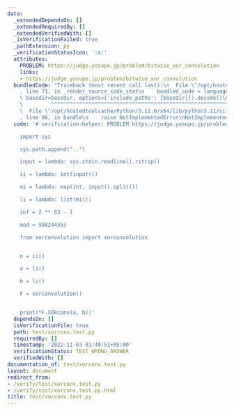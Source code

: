 ```yaml
---
data:
  _extendedDependsOn: []
  _extendedRequiredBy: []
  _extendedVerifiedWith: []
  _isVerificationFailed: true
  _pathExtension: py
  _verificationStatusIcon: ':x:'
  attributes:
    PROBLEM: https://judge.yosupo.jp/problem/bitwise_xor_convolution
    links:
    - https://judge.yosupo.jp/problem/bitwise_xor_convolution
  bundledCode: "Traceback (most recent call last):\n  File \"/opt/hostedtoolcache/Python/3.11.0/x64/lib/python3.11/site-packages/onlinejudge_verify/documentation/build.py\"\
    , line 71, in _render_source_code_stat\n    bundled_code = language.bundle(stat.path,\
    \ basedir=basedir, options={'include_paths': [basedir]}).decode()\n          \
    \         ^^^^^^^^^^^^^^^^^^^^^^^^^^^^^^^^^^^^^^^^^^^^^^^^^^^^^^^^^^^^^^^^^^^^^^^^^^^^^^^^^\n\
    \  File \"/opt/hostedtoolcache/Python/3.11.0/x64/lib/python3.11/site-packages/onlinejudge_verify/languages/python.py\"\
    , line 96, in bundle\n    raise NotImplementedError\nNotImplementedError\n"
  code: '# verification-helper: PROBLEM https://judge.yosupo.jp/problem/bitwise_xor_convolution

    import sys

    sys.path.append("..")

    input = lambda: sys.stdin.readline().rstrip()

    ii = lambda: int(input())

    mi = lambda: map(int, input().split())

    li = lambda: list(mi())

    inf = 2 ** 63 - 1

    mod = 998244353

    from xorconvolution import xorconvolution


    n = ii()

    a = li()

    b = li()

    F = xorconvolution()


    print(*F.XORconv(a, b))'
  dependsOn: []
  isVerificationFile: true
  path: test/xorconv.test.py
  requiredBy: []
  timestamp: '2022-11-03 01:49:51+09:00'
  verificationStatus: TEST_WRONG_ANSWER
  verifiedWith: []
documentation_of: test/xorconv.test.py
layout: document
redirect_from:
- /verify/test/xorconv.test.py
- /verify/test/xorconv.test.py.html
title: test/xorconv.test.py
---
```

